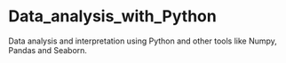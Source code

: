 # Data_analysis_with_Python
Data analysis and interpretation using Python and other tools like Numpy, Pandas and Seaborn.
